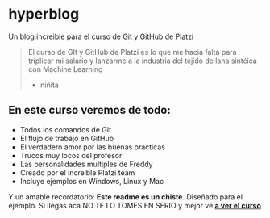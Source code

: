 # hyperblog
Un blog increible para el curso de [Git y GitHub](https://platzi.com/cursos/git-github/ "Git y GitHub") de [Platzi](https://platzi.com/ "Platzi")
> El curso de GIt y GitHub de Platzi es lo que me hacia falta para triplicar mi salario y lanzarme a la industria del tejido de lana sintéica con Machine Learning
> - niñita

## En este curso veremos de todo:
* Todos los comandos de Git
* El flujo de trabajo en GitHub
* El verdadero amor por las buenas practicas
* Trucos muy locos del profesor
* Las personalidades multiples de Freddy
* Creado por el increible Platzi team
* Incluye ejemplos en Windows, Linux y Mac

Y un amable recordatorio: **Este readme es un chiste**. Diseñado para el ejemplo. Si llegas aca NO TE LO TOMES EN SERIO y mejor ve [**a ver el curso**](https://platzi.com/cursos/git-github/ "ver el curso")
